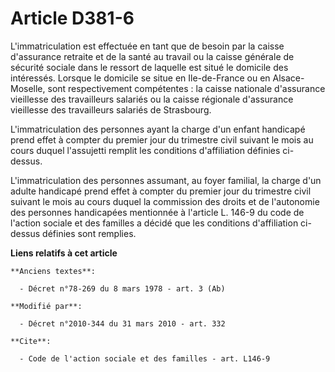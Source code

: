 # Article D381-6

L'immatriculation est effectuée en tant que de besoin par la caisse d'assurance retraite et de la santé au travail ou la
caisse générale de sécurité sociale dans le ressort de laquelle est situé le domicile des intéressés. Lorsque le domicile se
situe en Ile-de-France ou en Alsace-Moselle, sont respectivement compétentes : la caisse nationale d'assurance vieillesse des
travailleurs salariés ou la caisse régionale d'assurance vieillesse des travailleurs salariés de Strasbourg.

L'immatriculation des personnes ayant la charge d'un enfant handicapé prend effet à compter du premier jour du trimestre
civil suivant le mois au cours duquel l'assujetti remplit les conditions d'affiliation définies ci-dessus.

L'immatriculation des personnes assumant, au foyer familial, la charge d'un adulte handicapé prend effet à compter du premier
jour du trimestre civil suivant le mois au cours duquel la commission des droits et de l'autonomie des personnes handicapées
mentionnée à l'article L. 146-9 du code de l'action sociale et des familles a décidé que les conditions d'affiliation ci-
dessus définies sont remplies.

**Liens relatifs à cet article**

	**Anciens textes**:

	  - Décret n°78-269 du 8 mars 1978 - art. 3 (Ab)

	**Modifié par**:

	  - Décret n°2010-344 du 31 mars 2010 - art. 332

	**Cite**:

	  - Code de l'action sociale et des familles - art. L146-9
